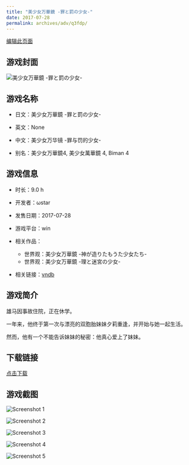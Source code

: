 ```yaml
---
title: "美少女万華鏡 -罪と罰の少女-"
date: 2017-07-28
permalink: archives/adv/q3fdp/
---
```

[编辑此页面](https://github.com/ACG-3/ADV3-source/blob/main/source/_posts/%E7%BE%8E%E5%B0%91%E5%A5%B3%E4%B8%87%E8%8F%AF%E9%8F%A1%20-%E7%BD%AA%E3%81%A8%E7%BD%B0%E3%81%AE%E5%B0%91%E5%A5%B3-.md)

## 游戏封面

![美少女万華鏡 -罪と罰の少女-](https://pan.timero.xyz/d/onedrive/img_lib_001/%E7%BE%8E%E5%B0%91%E5%A5%B3%E4%B8%87%E8%8F%AF%E9%8F%A1%20-%E7%BD%AA%E3%81%A8%E7%BD%B0%E3%81%AE%E5%B0%91%E5%A5%B3-_cover.avif)


## 游戏名称

- 日文：美少女万華鏡 -罪と罰の少女-
- 英文：None
- 中文：美少女万华镜 -罪与罚的少女-

- 别名：美少女万華鏡4, 美少女萬華鏡 4, Biman 4


## 游戏信息

- 时长：9.0 h
- 开发者：ωstar
- 发售日期：2017-07-28
- 游戏平台：win
- 相关作品：
   - 世界观：美少女万華鏡 -神が造りたもうた少女たち-
   - 世界观：美少女万華鏡 -理と迷宮の少女-

- 相关链接：[vndb](https://vndb.org/v19182)


## 游戏简介

雄马因事故住院，正在休学。

一年来，他终于第一次与漂亮的双胞胎妹妹夕莉重逢，并开始与她一起生活。

然而，他有一个不能告诉妹妹的秘密：他真心爱上了妹妹。




## 下载链接

[点击下载](https://pan.timero.xyz/onedrive/adv_lib_001/%E7%BE%8E%E5%B0%91%E5%A5%B3%E4%B8%87%E8%8F%AF%E9%8F%A1%20-%E7%BD%AA%E3%81%A8%E7%BD%B0%E3%81%AE%E5%B0%91%E5%A5%B3-)


## 游戏截图


![Screenshot 1](https://pan.timero.xyz/d/onedrive/img_lib_001/%E7%BE%8E%E5%B0%91%E5%A5%B3%E4%B8%87%E8%8F%AF%E9%8F%A1%20-%E7%BD%AA%E3%81%A8%E7%BD%B0%E3%81%AE%E5%B0%91%E5%A5%B3-_Screenshot_1.avif)

![Screenshot 2](https://pan.timero.xyz/d/onedrive/img_lib_001/%E7%BE%8E%E5%B0%91%E5%A5%B3%E4%B8%87%E8%8F%AF%E9%8F%A1%20-%E7%BD%AA%E3%81%A8%E7%BD%B0%E3%81%AE%E5%B0%91%E5%A5%B3-_Screenshot_2.avif)

![Screenshot 3](https://pan.timero.xyz/d/onedrive/img_lib_001/%E7%BE%8E%E5%B0%91%E5%A5%B3%E4%B8%87%E8%8F%AF%E9%8F%A1%20-%E7%BD%AA%E3%81%A8%E7%BD%B0%E3%81%AE%E5%B0%91%E5%A5%B3-_Screenshot_3.avif)

![Screenshot 4](https://pan.timero.xyz/d/onedrive/img_lib_001/%E7%BE%8E%E5%B0%91%E5%A5%B3%E4%B8%87%E8%8F%AF%E9%8F%A1%20-%E7%BD%AA%E3%81%A8%E7%BD%B0%E3%81%AE%E5%B0%91%E5%A5%B3-_Screenshot_4.avif)

![Screenshot 5](https://pan.timero.xyz/d/onedrive/img_lib_001/%E7%BE%8E%E5%B0%91%E5%A5%B3%E4%B8%87%E8%8F%AF%E9%8F%A1%20-%E7%BD%AA%E3%81%A8%E7%BD%B0%E3%81%AE%E5%B0%91%E5%A5%B3-_Screenshot_5.avif)

